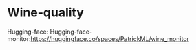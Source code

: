 # Wine-quality

Hugging-face:
Hugging-face-monitor:https://huggingface.co/spaces/PatrickML/wine_monitor
